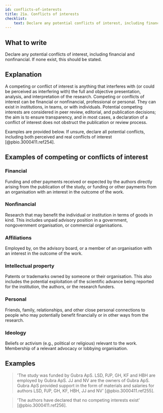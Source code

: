```yaml
---
id: conflicts-of-interests
title: 21a. Conflicts of interests
checklist: 
    text: Declare any potential conflicts of interest, including financial and nonfinancial. If none exist, this should be stated.
---
```


## What to write

Declare any potential conflicts of interest, including
financial and nonfinancial. If none exist, this should be stated.

## Explanation

A competing or conflict of interest is anything that
interferes with (or could be perceived as interfering with) the full and
objective presentation, analysis, and interpretation of the research.
Competing or conflicts of interest can be financial or nonfinancial,
professional or personal. They can exist in institutions, in teams, or
with individuals. Potential competing interests are considered in peer
review, editorial, and publication decisions; the aim is to ensure
transparency, and in most cases, a declaration of a conflict of interest
does not obstruct the publication or review process.

Examples are provided below. If unsure, declare all
potential conflicts, including both perceived and real conflicts of
interest [@pbio.3000411.ref254].

## Examples of competing or conflicts of interest

### Financial

Funding and other payments received or expected by the authors directly
arising from the publication of the study, or funding or other payments
from an organisation with an interest in the outcome of the work.

### Nonfinancial

Research that may benefit the individual or institution in terms of
goods in kind. This includes unpaid advisory position in a government,
nongovernment organisation, or commercial organisations.

### Affiliations

Employed by, on the advisory board, or a member of an organisation with
an interest in the outcome of the work.

### Intellectual property

Patents or trademarks owned by someone or their organisation. This also
includes the potential exploitation of the scientific advance being
reported for the institution, the authors, or the research funders.

### Personal

Friends, family, relationships, and other close personal connections to
people who may potentially benefit financially or in other ways from the
research.

### Ideology

Beliefs or activism (e.g., political or religious) relevant to the work.
Membership of a relevant advocacy or lobbying organisation.

## Examples

> 'The study was funded by Gubra ApS. LSD, PJP, GH, KF and HBH are
employed by Gubra ApS. JJ and NV are the owners of Gubra ApS. Gubra ApS
provided support in the form of materials and salaries for authors LSD,
PJP, GH, KF, HBH, JJ and NV' [@pbio.3000411.ref255].

> 'The authors have declared that no competing interests exist'
[@pbio.3000411.ref256].
